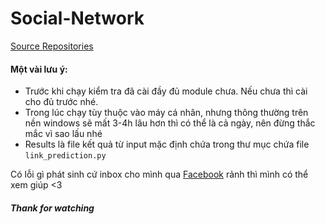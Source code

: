 # Social-Network
[Source Repositories](https://github.com/pranavkulkarni/Link_prediction_social_network)
#### Một vài lưu ý:
-  Trước khi chạy kiểm tra đã cài đầy đủ module chưa. Nếu chưa thì cài cho đủ trước nhé.
-  Trong lúc chạy tùy thuộc vào máy cá nhân, nhưng thông thường trên nền windows sẽ mất 3-4h lâu hơn thì có thể là cả ngày, nên đừng thắc mắc vì sao lấu nhé
-  Results là file kết quả từ input mặc định chứa trong thư mục chứa file `link_prediction.py`

Có lỗi gì phát sinh cứ inbox cho mình qua [Facebook](https://www.facebook.com/Kinggg.NNT) rảnh thì mình có thể xem giúp <3
##### Thank for watching

